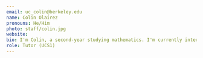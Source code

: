 ```yaml
---
email: uc_colin@berkeley.edu
name: Colin Olairez
pronouns: He/Him
photo: staff/colin.jpg
website:
bio: I'm Colin, a second-year studying mathematics. I'm currently interested in marathon running, chess, and light novels/anime.
role: Tutor (UCS1)
---
```

